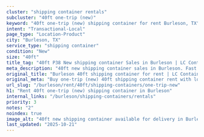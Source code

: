 ```yaml
---
cluster: "shipping container rentals"
subcluster: "40ft one-trip (new)"
keyword: "40ft one-trip (new) shipping container for rent Burleson, TX"
intent: "Transactional-Local"
page_type: "Location-Product"
city: "Burleson, TX"
service_type: "shipping container"
condition: "New"
size: "40ft"
title_tag: "40ft P38 New shipping container Sales in Burleson | LC Container"
meta_description: "40ft new shipping container sales in Burleson. Fast delivery, competitive pricing. Serving shipping containers area. Quote ID: WF0. Call (214) 524-4168 for your free quote today."
original_title: "Burleson 40ft shipping container for rent | LC Container"
original_meta: "Buy one-trip (new) 40ft shipping container rent with local delivery in Burleson, TX. LC Container — local Since 2003. Request a fast quote today."
url_slug: "/burleson/rent/40ft/shipping-containers/one-trip-new"
h1: "Rent 40ft one-trip (new) shipping container in Burleson"
internal_links: "/burleson/shipping-containers/rentals"
priority: 3
notes: "2"
noindex: true
image_alt: "40ft new shipping container available for delivery in Burleson"
last_updated: "2025-10-21"
---
```


<!-- TODO: Add unique city/inventory copy, images, and internal links here. -->
